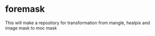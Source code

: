 # foremask
This will make a repository for transformation from mangle, healpix and image mask to moc mask
